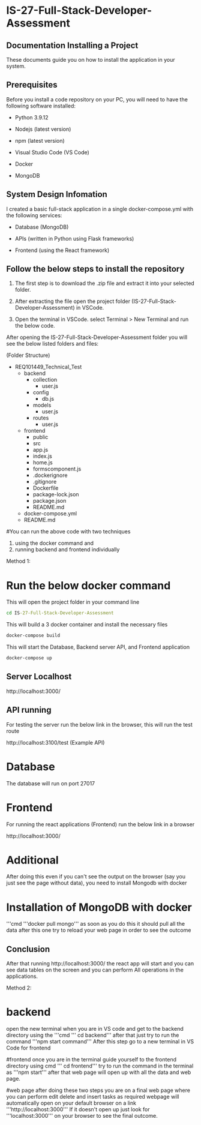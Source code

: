 # IS-27-Full-Stack-Developer-Assessment
## Documentation Installing a Project

These documents guide you on how to install the application in your system.


## Prerequisites

Before you install a code repository on your PC, you will need to have the following software installed:

* Python 3.9.12

* Nodejs (latest version)

* npm (latest version)

* Visual Studio Code (VS Code)

* Docker

* MongoDB


## System Design Infomation

I created a basic full-stack application in a single docker-compose.yml with the following services:

- Database (MongoDB)

- APIs (written in Python using Flask frameworks)

- Frontend (using the React framework)



## Follow the below steps to install the repository

1) The first step is to download the .zip file and extract it into your selected folder.

2) After extracting the file open the project folder (IS-27-Full-Stack-Developer-Assessment) in VSCode.

3) Open the terminal in VSCode. select Terminal > New Terminal and run the below code.


After opening the IS-27-Full-Stack-Developer-Assessment folder you will see the below listed folders and files:


(Folder Structure)

- REQ101449_Technical_Test
    - backend
       - collection
            - user.js
       - config
            - db.js
       - models
            - user.js
       - routes
            - user.js
    - frontend
        - public
        - src
        - app.js
        - index.js
        - home.js
        - formscomponent.js
        - .dockerignore
        - .gitignore
        - Dockerfile
        - package-lock.json
        - package.json
        - README.md
    - docker-compose.yml
    - README.md

#You can run the above code with two techniques
1. using the docker command and
2. running backend and frontend individually

Method 1:
# Run the below docker command 

This will open the project folder in your command line

```cmd
cd IS-27-Full-Stack-Developer-Assessment
```

This will build a 3 docker container and install the necessary files

```cmd
docker-compose build
```

This will start the Database, Backend server API, and  Frontend application

```cmd
docker-compose up
```

## Server Localhost

http://localhost:3000/  


## API running 

For testing the server run the below link in the browser, this will run the test route

http://localhost:3100/test  (Example API)


# Database

The database will run on port 27017


# Frontend 

For running the react applications (Frontend) run the below link in a browser

http://localhost:3000/

# Additional
After doing this even if you can't see the output on the browser (say you just see the page without data), you need to install Mongodb with docker

# Installation of MongoDB with docker
'''cmd 
'''docker pull mongo'''
as soon as you do this it should pull all the data 
after this one try to reload your web page in order to see the outcome


## Conclusion

After that running http://localhost:3000/ the react app will start and you can see data tables on the screen and you can perform All operations in the applications.


Method 2:
# backend
open the new terminal when you are in VS code and get to the backend directory using the '''cmd 
''' cd backend'''
after that just try to run the command
'''npm start command'''
After this step go to a new terminal in VS Code for frontend

#frontend
once you are in the terminal guide yourself to the frontend directory using cmd
''' cd frontend'''
try to run  the command in the terminal as
'''npm start'''
after that web page will open up with all the data and web page.

#web page
after doing these two steps you are on a final web page where you can perform edit delete and insert tasks as required
webpage will automatically open on your default browser on a link
'''http://localhost:3000'''
If it doesn't open up just look for
'''localhost:3000''' on your browser to  see the final outcome.



